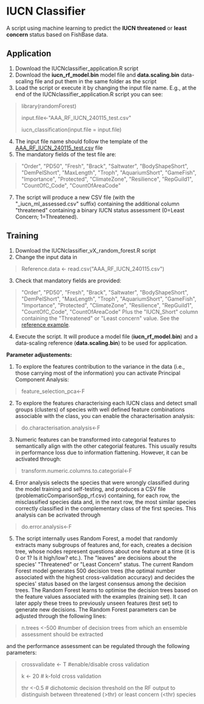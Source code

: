 
# IUCN Classifier

A script using machine learning to predict the **IUCN** **threatened** or **least concern** status based on FishBase data. 

## Application

 1. Download the IUCNclassifier_application.R script
 2. Download the **iucn_rf_model.bin** model file and **data.scaling.bin** data-scaling file and put them in the same folder as the script
 3. Load the script or execute it by changing the input file name. E.g., at the end of the IUCNclassifier_application.R script you can see:

   > library(randomForest)
> 
   > input.file<-"AAA_RF_IUCN_240115_test.csv"
> 
   > iucn_classification(input.file = input.file)

 4. The input file name should follow the template of the [AAA_RF_IUCN_240115_test.csv](https://github.com/cybprojects65/IUCNClassifier/blob/main/AAA_RF_IUCN_240115_test.csv) file
 5. The mandatory fields of the test file are:
> "Order", "PD50", "Fresh", "Brack", "Saltwater", "BodyShapeShort",
> "DemPelShort", "MaxLength", "Troph", "AquariumShort", "GameFish",
> "Importance", "Protected", "ClimateZone", "Resilience", "RepGuild1",
> "CountOfC_Code", "CountOfAreaCode"

 7. The script will produce a new CSV file (with the "_iucn_ml_assessed.csv" suffix) containing the additional column "threatened" containing a binary IUCN status assessment (0=Least Concern; 1=Threatened).

## Training

 1. Download the IUCNclassifier_vX_random_forest.R script
 2. Change the input data in

  >  Reference.data <- read.csv("AAA_RF_IUCN_240115.csv")

 3. Check that mandatory fields are provided:
> "Order", "PD50", "Fresh", "Brack", "Saltwater", "BodyShapeShort",
> "DemPelShort", "MaxLength", "Troph", "AquariumShort", "GameFish",
> "Importance", "Protected", "ClimateZone", "Resilience", "RepGuild1",
> "CountOfC_Code", "CountOfAreaCode"
> 	Plus the "IUCN_Short" column containing the "Threatened" or "Least concern" value. See the [reference example](https://github.com/cybprojects65/IUCNClassifier/blob/main/AAA_RF_IUCN_240115.csv).

 4. Execute the script. It will produce a model file (**iucn_rf_model.bin**) and a data-scaling reference (**data.scaling.bin**) to be used for application.

**Parameter adjustements:**

 1. To explore the features contribution to the variance in the data (i.e., those carrying most of the information) you can activate Principal Component Analysis:

> feature_selection_pca<-F

 2. To explore the features characterising each IUCN class and detect small groups (clusters) of species with well defined feature combinations associable with the class, you can enable the characterisation analysis:

 > do.characterisation.analysis<-F
    
3. Numeric features can be transformed into categorial features to semantically align with the other categorial features. This usually results in performance loss due to information flattening. However, it can be activated through:

> transform.numeric.columns.to.categorial<-F
4. Error analysis selects the species that were wrongly classified during the model training and self-testing, and produces a CSV file (problematicComparisonSpp_rf.csv) containing, for each row, the misclassified species data and, in the next row, the most similar species correctly classified in the complementary class of the first species. This analysis can be acrivated through

> do.error.analysis<-F
5. The script internally uses Random Forest, a model that randomly extracts many subgroups of features and, for each, creates a decision tree, whose nodes represent questions about one feature at a time (it is 0 or 1? Is it high/low? etc.). The "leaves" are decisions about the species' "Threatened" or "Least Concern" status. The current Random Forest model generates 500 decision trees (the optimal number associated with the highest cross-validation accuracy) and decides the species' status based on the largest consensus among the decision trees. The Random Forest learns to optimise the decision trees based on the feature values associated with the examples (training set). It can later apply these trees to previously unseen features (test set) to generate new decisions.
The Random Forest parameters can be adjusted through the following lines:
> n.trees       <-500 #number of decision trees from which an ensemble assessment should be extracted

and the performance assessment can be regulated through the following parameters:

   > crossvalidate <- T  #enable/disable cross validation
>
   > k             <- 20 # k-fold cross validation
> 
   > thr           <-0.5 # dichotomic decision threshold on the RF output to distinguish between threatened (>thr) or least concern (<thr) species


	
